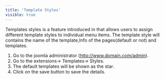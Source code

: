 ```yaml
---
title: 'Template Styles'
visible: true
---
```


Templates styles  is a feature introduced in that allows users to assign different template styles to individual menu items.
The template style will contains the name of the template,Info of the pages(default or not) and templates.
1. Go to the joomla administrator (http://www.domain.com/admin).
2. Go to the extensions-> Templates-> Styles.
3. The default templates will be shown as the star.
4. Click on the save button to save the details.